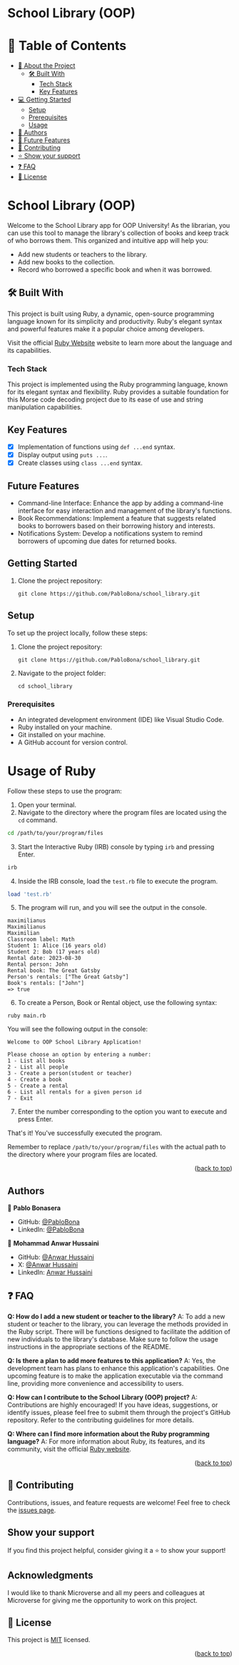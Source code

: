 # School Library (OOP)

# 📗 Table of Contents

- [📖 About the Project](#about-project)
  - [🛠 Built With](#built-with)
    - [Tech Stack](#tech-stack)
    - [Key Features](#key-features)
- [💻 Getting Started](#getting-started)
  - [Setup](#setup)
  - [Prerequisites](#prerequisites)
  - [Usage](#usage)
- [👥 Authors](#authors)
- [🔭 Future Features](#future-project)
- [🤝 Contributing](#contributing)
- [⭐️ Show your support](#support)
- [❓ FAQ](#faq)
- [📝 License](#license)


# School Library (OOP) <a name="about-project"></a>

Welcome to the School Library app for OOP University! As the librarian, you can use this tool to manage the library's collection of books and keep track of who borrows them. This organized and intuitive app will help you:

- Add new students or teachers to the library.
- Add new books to the collection.
- Record who borrowed a specific book and when it was borrowed.

## 🛠 Built With <a name="key-features"></a>
This project is built using Ruby, a dynamic, open-source programming language known for its simplicity and productivity. Ruby's elegant syntax and powerful features make it a popular choice among developers.

Visit the official [Ruby Website](https://www.ruby-lang.org/) website to learn more about the language and its capabilities.

### Tech Stack <a name="tech-stack"></a>

This project is implemented using the Ruby programming language, known for its elegant syntax and flexibility. Ruby provides a suitable foundation for this Morse code decoding project due to its ease of use and string manipulation capabilities.

## Key Features <a name="about-project"></a>
- [x] Implementation of functions using `def ...end` syntax.
- [x] Display output using `puts ...`.
- [x] Create classes using `class ...end` syntax.

## Future Features <a name="future-project"></a>
- Command-line Interface: Enhance the app by adding a command-line interface for easy interaction and management of the library's functions.
- Book Recommendations: Implement a feature that suggests related books to borrowers based on their borrowing history and interests.
- Notifications System: Develop a notifications system to remind borrowers of upcoming due dates for returned books.

## Getting Started <a name="getting-started"></a>
1. Clone the project repository:
   ```
   git clone https://github.com/PabloBona/school_library.git
   ```
## Setup <a name="setup"></a>
To set up the project locally, follow these steps:
1. Clone the project repository:
   ```
   git clone https://github.com/PabloBona/school_library.git
   ```
2. Navigate to the project folder:
   ```
   cd school_library
   ```

### Prerequisites <a name="prerequisites"></a>
- An integrated development environment (IDE) like Visual Studio Code.
- Ruby installed on your machine.
- Git installed on your machine.
- A GitHub account for version control.

# Usage of Ruby <a name="usage"></a>

Follow these steps to use the program:

1. Open your terminal.
2. Navigate to the directory where the program files are located using the `cd` command.

```bash
cd /path/to/your/program/files
```

3. Start the Interactive Ruby (IRB) console by typing `irb` and pressing Enter.

```bash
irb
```

4. Inside the IRB console, load the `test.rb` file to execute the program.

```ruby
load 'test.rb'
```

5. The program will run, and you will see the output in the console.

```
maximilianus
Maximilianus
Maximilian
Classroom label: Math
Student 1: Alice (16 years old)
Student 2: Bob (17 years old)
Rental date: 2023-08-30
Rental person: John
Rental book: The Great Gatsby
Person's rentals: ["The Great Gatsby"]
Book's rentals: ["John"]              
=> true
```

6. To create a Person, Book or Rental object, use the following syntax:

```
ruby main.rb
```
You will see the following output in the console:

```
Welcome to OOP School Library Application!

Please choose an option by entering a number: 
1 - List all books
2 - List all people
3 - Create a person(student or teacher)
4 - Create a book
5 - Create a rental
6 - List all rentals for a given person id
7 - Exit
```

7. Enter the number corresponding to the option you want to execute and press Enter.

That's it! You've successfully executed the program.

Remember to replace `/path/to/your/program/files` with the actual path to the directory where your program files are located.



<p align="right">(<a href="#readme-top">back to top</a>)</p>

## Authors <a name="authors"></a>
👤 **Pablo Bonasera**
- GitHub: [@PabloBona](https://github.com/PabloBona)
- LinkedIn: [@PabloBona](https://www.linkedin.com/in/pablo-bonasera/)

👤 **Mohammad Anwar Hussaini**
- GitHub: [@Anwar Hussaini](https://github.com/M-Anwar-Hussaini/)
- X: [@Anwar Hussaini](https://twitter.com/MAnwarHussaini)
- LinkedIn: [Anwar Hussaini](https://www.linkedin.com/in/anwar-hussaini/)


## ❓ FAQ <a name="faq"></a>

**Q: How do I add a new student or teacher to the library?**
A: To add a new student or teacher to the library, you can leverage the methods provided in the Ruby script. There will be functions designed to facilitate the addition of new individuals to the library's database. Make sure to follow the usage instructions in the appropriate sections of the README.

**Q: Is there a plan to add more features to this application?**
A: Yes, the development team has plans to enhance this application's capabilities. One upcoming feature is to make the application executable via the command line, providing more convenience and accessibility to users.

**Q: How can I contribute to the School Library (OOP) project?**
A: Contributions are highly encouraged! If you have ideas, suggestions, or identify issues, please feel free to submit them through the project's GitHub repository. Refer to the contributing guidelines for more details.

**Q: Where can I find more information about the Ruby programming language?**
A: For more information about Ruby, its features, and its community, visit the official [Ruby website](https://www.ruby-lang.org/).

<p align="right">(<a href="#readme-top">back to top</a>)</p>


## 🤝 Contributing <a name="contributing"></a>
Contributions, issues, and feature requests are welcome! Feel free to check the [issues page](https://github.com/PabloBona/school_library/issues).

##  Show your support <a name="support"></a>
If you find this project helpful, consider giving it a ⭐️ to show your support!

## Acknowledgments <a name="acknowledgements"></a>
I would like to thank Microverse and all my peers and colleagues at Microverse for giving me the opportunity to work on this project.

## 📝 License <a name="license"></a>

This project is [MIT](MIT.md) licensed.

<p align="right">(<a href="#readme-top">back to top</a>)</p>
